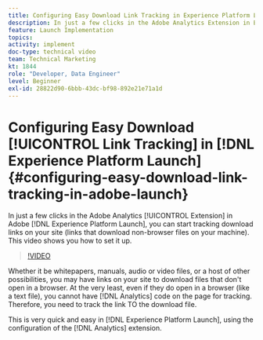 ```yaml
---
title: Configuring Easy Download Link Tracking in Experience Platform Launch
description: In just a few clicks in the Adobe Analytics Extension in Experience Platform Launch, you can start tracking download links on your site (links that download non-browser files on your machine). This video shows you how to set it up.
feature: Launch Implementation
topics: 
activity: implement
doc-type: technical video
team: Technical Marketing
kt: 1844
role: "Developer, Data Engineer"
level: Beginner
exl-id: 28822d90-6bbb-43dc-bf98-892e21e71a1d
---
```

# Configuring Easy Download [!UICONTROL Link Tracking] in [!DNL Experience Platform Launch] {#configuring-easy-download-link-tracking-in-adobe-launch}

In just a few clicks in the Adobe Analytics [!UICONTROL Extension] in Adobe [!DNL Experience Platform Launch], you can start tracking download links on your site (links that download non-browser files on your machine). This video shows you how to set it up.

>[!VIDEO](https://video.tv.adobe.com/v/25762/?quality=12)

Whether it be whitepapers, manuals, audio or video files, or a host of other possibilities, you may have links on your site to download files that don't open in a browser. At the very least, even if they do open in a browser (like a text file), you cannot have [!DNL Analytics] code on the page for tracking. Therefore, you need to track the link TO the download file.

This is very quick and easy in [!DNL Experience Platform Launch], using the configuration of the [!DNL Analytics] extension.

